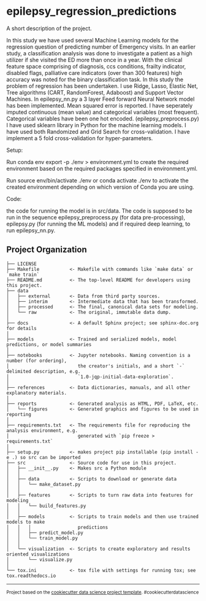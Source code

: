 epilepsy_regression_predictions
==============================

A short description of the project.

In this study we have used several Machine Learning models for the regression question of predicting number of Emergency visits. In an earlier study, a classification analysis was done to investigate a patient as a high utilizer if she visited the ED more than once in a year. With the clinical feature space comprising of diagnosis, ccs conditions, frailty indicator, disabled flags, palliative care indicators (over than 300 features) high accuracy was noted for the binary classification task. In this study the problem of regression has been undertaken. I use Ridge, Lasso, Elastic Net, Tree algorithms (CART, RandomForest, Adaboost) and Support Vector Machines. In epilepsy_nn.py a 3 layer Feed forward Neural Network model has been implemented. Mean squared error is reported. I have seperately imputed continuous (mean value) and categorical variables (most frequent). Categorical variables have been one hot encoded. (epilepsy_preprocess.py) I have used sklearn library in Python for the machine learning models. I have used both Randomized and Grid Search for cross-validation. I have implement a 5 fold cross-validation for hyper-parameters.

Setup:

Run conda env export -p ./env > environment.yml to create the required environment based on the required packages specified in environment.yml.

Run source env/bin/activate ./env or conda activate ./env to activate the created environment depending on which version of Conda you are using.

Code:

the code for running the model is in src/data. The code is supposed to be run in the sequence epilepsy_preprocess.py (for data pre-processing), epilepsy.py (for running the ML models) and if required deep learning, to run epilepsy_nn.py.

Project Organization
------------

    ├── LICENSE
    ├── Makefile           <- Makefile with commands like `make data` or `make train`
    ├── README.md          <- The top-level README for developers using this project.
    ├── data
    │   ├── external       <- Data from third party sources.
    │   ├── interim        <- Intermediate data that has been transformed.
    │   ├── processed      <- The final, canonical data sets for modeling.
    │   └── raw            <- The original, immutable data dump.
    │
    ├── docs               <- A default Sphinx project; see sphinx-doc.org for details
    │
    ├── models             <- Trained and serialized models, model predictions, or model summaries
    │
    ├── notebooks          <- Jupyter notebooks. Naming convention is a number (for ordering),
    │                         the creator's initials, and a short `-` delimited description, e.g.
    │                         `1.0-jqp-initial-data-exploration`.
    │
    ├── references         <- Data dictionaries, manuals, and all other explanatory materials.
    │
    ├── reports            <- Generated analysis as HTML, PDF, LaTeX, etc.
    │   └── figures        <- Generated graphics and figures to be used in reporting
    │
    ├── requirements.txt   <- The requirements file for reproducing the analysis environment, e.g.
    │                         generated with `pip freeze > requirements.txt`
    │
    ├── setup.py           <- makes project pip installable (pip install -e .) so src can be imported
    ├── src                <- Source code for use in this project.
    │   ├── __init__.py    <- Makes src a Python module
    │   │
    │   ├── data           <- Scripts to download or generate data
    │   │   └── make_dataset.py
    │   │
    │   ├── features       <- Scripts to turn raw data into features for modeling
    │   │   └── build_features.py
    │   │
    │   ├── models         <- Scripts to train models and then use trained models to make
    │   │   │                 predictions
    │   │   ├── predict_model.py
    │   │   └── train_model.py
    │   │
    │   └── visualization  <- Scripts to create exploratory and results oriented visualizations
    │       └── visualize.py
    │
    └── tox.ini            <- tox file with settings for running tox; see tox.readthedocs.io


--------

<p><small>Project based on the <a target="_blank" href="https://drivendata.github.io/cookiecutter-data-science/">cookiecutter data science project template</a>. #cookiecutterdatascience</small></p>
